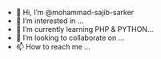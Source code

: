 - 👋 Hi, I’m @mohammad-sajib-sarker
- 👀 I’m interested in ...
- 🌱 I’m currently learning PHP & PYTHON...
- 💞️ I’m looking to collaborate on ...
- 📫 How to reach me ...

<!---
mohammad-sajib-sarker/mohammad-sajib-sarker is a ✨ special ✨ repository because its `README.md` (this file) appears on your GitHub profile.
You can click the Preview link to take a look at your changes.
--->

